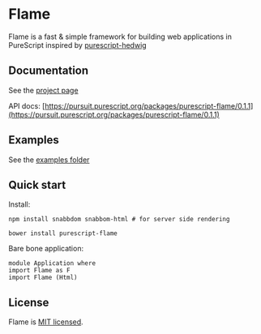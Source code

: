 # Flame

Flame is a fast & simple framework for building web applications in PureScript inspired by [purescript-hedwig](https://github.com/utkarshkukreti/purescript-hedwig)

## Documentation

See the [project page](https://purescript-flame.github.io)

API docs: [https://pursuit.purescript.org/packages/purescript-flame/0.1.1](https://pursuit.purescript.org/packages/purescript-flame/0.1.1)

## Examples

See the [examples folder](/examples)

## Quick start

Install:

`npm install snabbdom snabbom-html # for server side rendering`

`bower install purescript-flame`

Bare bone application:

```
module Application where
import Flame as F
import Flame (Html)
```

## License

Flame is [MIT licensed](LICENSE).

